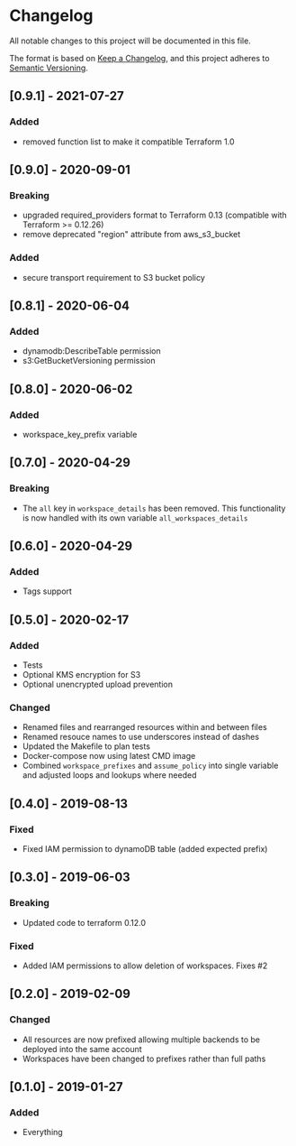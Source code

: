 # Changelog
All notable changes to this project will be documented in this file.

The format is based on [Keep a Changelog](https://keepachangelog.com/en/1.0.0/),
and this project adheres to [Semantic Versioning](https://semver.org/spec/v2.0.0.html).

## [0.9.1] - 2021-07-27
### Added
- removed function list to make it compatible Terraform 1.0

## [0.9.0] - 2020-09-01
### Breaking
- upgraded required_providers format to Terraform 0.13 (compatible with Terraform >= 0.12.26)
- remove deprecated "region" attribute from aws_s3_bucket

### Added
- secure transport requirement to S3 bucket policy

## [0.8.1] - 2020-06-04
### Added
- dynamodb:DescribeTable permission
- s3:GetBucketVersioning permission

## [0.8.0] - 2020-06-02
### Added
- workspace_key_prefix variable

## [0.7.0] - 2020-04-29
### Breaking
- The `all` key in `workspace_details` has been removed. This functionality is now handled with its own variable `all_workspaces_details`

## [0.6.0] - 2020-04-29
### Added
- Tags support

## [0.5.0] - 2020-02-17
### Added
- Tests
- Optional KMS encryption for S3
- Optional unencrypted upload prevention

### Changed
- Renamed files and rearranged resources within and between files
- Renamed resouce names to use underscores instead of dashes
- Updated the Makefile to plan tests
- Docker-compose now using latest CMD image
- Combined `workspace_prefixes` and `assume_policy` into single variable and adjusted loops and lookups where needed

## [0.4.0] - 2019-08-13
### Fixed
- Fixed IAM permission to dynamoDB table (added expected prefix)

## [0.3.0] - 2019-06-03
### Breaking
- Updated code to terraform 0.12.0

### Fixed
- Added IAM permissions to allow deletion of workspaces. Fixes #2

## [0.2.0] - 2019-02-09
### Changed
- All resources are now prefixed allowing multiple backends to be deployed into the same account
- Workspaces have been changed to prefixes rather than full paths

## [0.1.0] - 2019-01-27
### Added
- Everything
